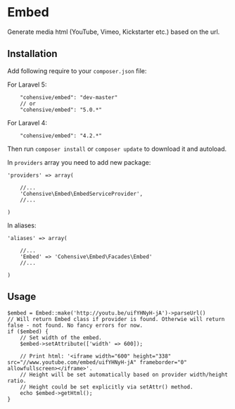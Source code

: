 # Embed

Generate media html (YouTube, Vimeo, Kickstarter etc.) based on the url.

## Installation

Add following require to your `composer.json` file:

For Laravel 5:

~~~
    "cohensive/embed": "dev-master"
    // or
    "cohensive/embed": "5.0.*"
~~~

For Laravel 4:

~~~
    "cohensive/embed": "4.2.*"
~~~

Then run `composer install` or `composer update` to download it and autoload.

In `providers` array you need to add new package:

~~~
'providers' => array(

	//...
	'Cohensive\Embed\EmbedServiceProvider',
	//...

)
~~~

In aliases:

~~~
'aliases' => array(

	//...
	'Embed' => 'Cohensive\Embed\Facades\Embed'
	//...

)
~~~

## Usage

~~~
$embed = Embed::make('http://youtu.be/uifYHNyH-jA')->parseUrl()
// Will return Embed class if provider is found. Otherwie will return false - not found. No fancy errors for now.
if ($embed) {
	// Set width of the embed.
	$embed->setAttribute(['width' => 600]);

	// Print html: '<iframe width="600" height="338" src="//www.youtube.com/embed/uifYHNyH-jA" frameborder="0" allowfullscreen></iframe>'.
	// Height will be set automatically based on provider width/height ratio.
	// Height could be set explicitly via setAttr() method.
	echo $embed->getHtml();
}
~~~
